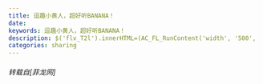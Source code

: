```yaml
---
title: 逗趣小黄人，超好听BANANA！
date: 
keywords: 逗趣小黄人，超好听BANANA！
description: $('flv_T2l').innerHTML=(AC_FL_RunContent('width', '500', 'height', '375', 'allowNetworking', 'internal', 'allowScriptAccess', 'never', 'src', 'http://player.56.com/v_OTQ0MDU2NTg.swf', 'quality', 'high', 'bgcolor', '#ffffff', 'wmode', 'transparent', 'allowfullscreen', 'true'));
categories: sharing
---
```

<td class="t_f" id="postmessage_31892">

<span id="flv_T2l"></span><script reload="1" type="c2dbccb0650dbc4227bfbadb-text/javascript">$('flv_T2l').innerHTML=(AC_FL_RunContent('width', '500', 'height', '375', 'allowNetworking', 'internal', 'allowScriptAccess', 'never', 'src', 'http://player.56.com/v_OTQ0MDU2NTg.swf', 'quality', 'high', 'bgcolor', '#ffffff', 'wmode', 'transparent', 'allowfullscreen', 'true'));</script></td>
###### 转载自[菲龙网]